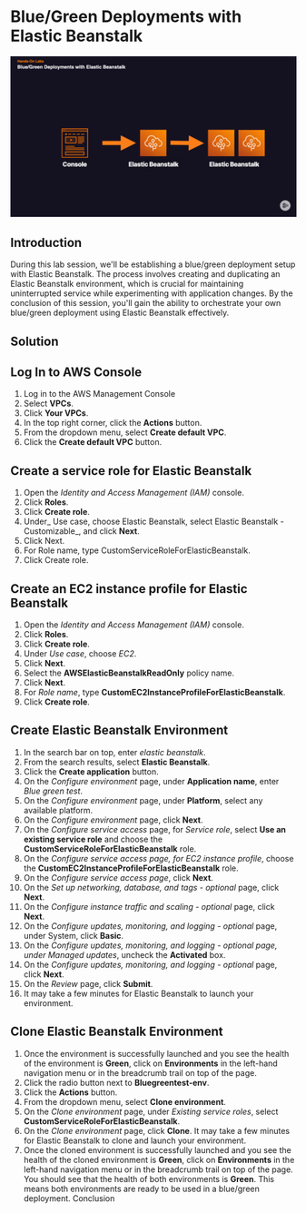 # Blue/Green Deployments with Elastic Beanstalk
![image](../images/elasticbeanstalk_bluegreen_deployment.png)

## Introduction
During this lab session, we'll be establishing a blue/green deployment setup with Elastic Beanstalk. The process involves creating and duplicating an Elastic Beanstalk environment, which is crucial for maintaining uninterrupted service while experimenting with application changes. By the conclusion of this session, you'll gain the ability to orchestrate your own blue/green deployment using Elastic Beanstalk effectively.

## Solution
## Log In to AWS Console
1. Log in to the AWS Management Console
3. Select **VPCs**.
4. Click **Your VPCs**.
5. In the top right corner, click the **Actions** button.
6. From the dropdown menu, select **Create default VPC**.
7. Click the **Create default VPC** button.
## Create a service role for Elastic Beanstalk
1. Open the _Identity and Access Management (IAM)_ console.
2. Click **Roles**.
3. Click **Create role**.
4. Under_ Use case, choose Elastic Beanstalk, select Elastic Beanstalk - Customizable_, and click **Next**.
5. Click Next.
6. For Role name, type CustomServiceRoleForElasticBeanstalk.
7. Click Create role.
## Create an EC2 instance profile for Elastic Beanstalk
1. Open the _Identity and Access Management (IAM)_ console.
2. Click **Roles**.
3. Click **Create role**.
4. Under _Use case_, choose _EC2_.
5. Click **Next**.
6. Select the **AWSElasticBeanstalkReadOnly** policy name.
7. Click **Next**.
8. For _Role name_, type **CustomEC2InstanceProfileForElasticBeanstalk**.
9. Click **Create role**.
## Create Elastic Beanstalk Environment
1. In the search bar on top, enter _elastic beanstalk_.
2. From the search results, select **Elastic Beanstalk**.
3. Click the **Create application** button.
4. On the _Configure environment_ page, under **Application name**, enter _Blue green test_.
5. On the _Configure environment_ page, under **Platform**, select any available platform.
6. On the _Configure environment_ page, click **Next**.
7. On the _Configure service_ _access_ page, for _Service role_, select **Use an existing service role** and choose the **CustomServiceRoleForElasticBeanstalk** role.
8. On the _Configure service access page, for EC2 instance profile_, choose the **CustomEC2InstanceProfileForElasticBeanstalk** role.
9. On the _Configure service access page_, click **Next**.
10. On the _Set up networking, database, and tags - optional_ page, click **Next**.
11. On the _Configure instance traffic and scaling - optional_ page, click **Next**.
12. On the _Configure updates, monitoring, and logging - optional_ page, under System, click **Basic**.
13. On the _Configure updates, monitoring, and logging - optional page, under Managed updates_, uncheck the **Activated** box.
14. On the _Configure updates, monitoring, and logging - optional_ page, click **Next**.
15. On the _Review_ page, click **Submit**.
16. It may take a few minutes for Elastic Beanstalk to launch your environment.
## Clone Elastic Beanstalk Environment
1. Once the environment is successfully launched and you see the health of the environment is **Green**, click on **Environments** in the left-hand navigation menu or in the breadcrumb trail on top of the page.
2. Click the radio button next to **Bluegreentest-env**.
3. Click the **Actions** button.
4. From the dropdown menu, select **Clone environment**.
5. On the _Clone environment_ page, under _Existing service roles_, select **CustomServiceRoleForElasticBeanstalk**.
6. On the _Clone environment_ page, click **Clone**. It may take a few minutes for Elastic Beanstalk to clone and launch your environment.
7. Once the cloned environment is successfully launched and you see the health of the cloned environment is **Green**, click on **Environments** in the left-hand navigation menu or in the breadcrumb trail on top of the page. You should see that the health of both environments is **Green**. This means both environments are ready to be used in a blue/green deployment.
Conclusion
